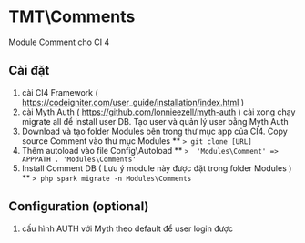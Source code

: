 # TMT\Comments
Module Comment cho CI 4

## Cài đặt
1. cài CI4 Framework ( https://codeigniter.com/user_guide/installation/index.html )
2. cài Myth Auth ( https://github.com/lonnieezell/myth-auth ) cài xong chạy migrate all để install user DB. 
Tạo user và quản lý user bằng Myth Auth
3. Download và tạo folder Modules bên trong thư mục app của CI4. Copy source Comment vào thư mục Modules
** `> git clone [URL]`
4. Thêm autoload vào file Config\Autoload
** `>  'Modules\Comment' => APPPATH . 'Modules\Comments' `
5. Install Comment DB ( Lưu ý module này được đặt trong folder Modules )
** `> php spark migrate -n Modules\Comments`

## Configuration (optional)
1. cấu hình AUTH với Myth theo default để user login được


